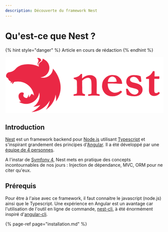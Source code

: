 ```yaml
---
description: Découverte du framework Nest
---
```


# Qu'est-ce que Nest ?

{% hint style="danger" %}
Article en cours de rédaction
{% endhint %}

![](.gitbook/assets/nest.svg)

## Introduction

[Nest](https://nestjs.com/) est un framework backend pour [Node.js](https://nodejs.org/en/) utilisant [Typescript](https://www.typescriptlang.org/) et s'inspirant grandement des principes d'[Angular](https://angular.io/). Il a été développé par une [équipe de 4 personnes](https://github.com/orgs/nestjs/people).

A l'instar de [Symfony 4](https://symfony.com/4), Nest mets en pratique des concepts incontournables de nos jours : Injection de dépendance, MVC, ORM pour ne citer qu'eux.

## Prérequis

Pour être à l'aise avec ce framework, il faut connaitre le javascript \(node.js\) ainsi que le Typescript. Une expérience en Angular est un avantage car l'utilisation de l'outil en ligne de commande, [nest-cli](https://github.com/nestjs/nest-cli), à été énormément inspiré d'[angular-cli](https://cli.angular.io/).

{% page-ref page="installation.md" %}

